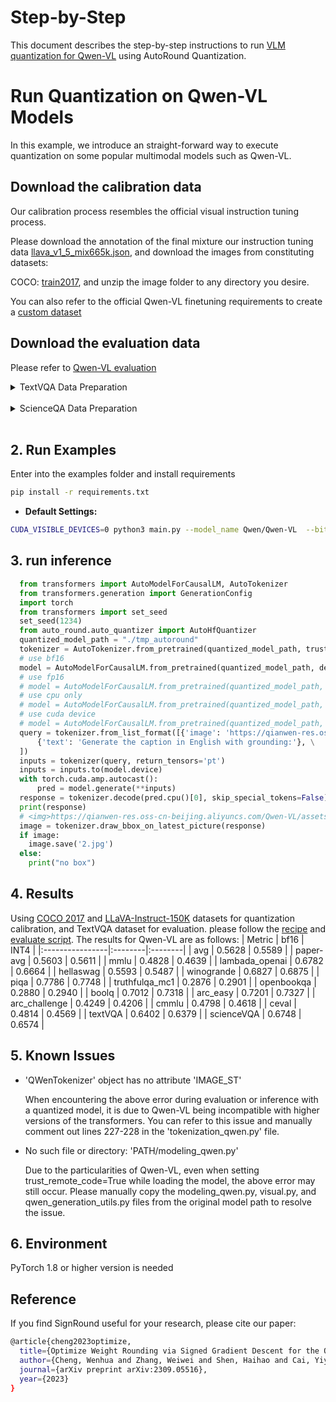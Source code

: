 Step-by-Step
============
This document describes the step-by-step instructions to run [VLM quantization for Qwen-VL](https://huggingface.co/Qwen/Qwen-VL) using AutoRound Quantization.

# Run Quantization on Qwen-VL Models

In this example, we introduce an straight-forward way to execute quantization on some popular multimodal models such as Qwen-VL. 

## Download the calibration data

Our calibration process resembles the official visual instruction tuning process.

Please download the annotation of the final mixture our instruction tuning data [llava_v1_5_mix665k.json](https://huggingface.co/datasets/liuhaotian/LLaVA-Instruct-150K/blob/main/llava_v1_5_mix665k.json), and download the images from constituting datasets:

COCO: [train2017](http://images.cocodataset.org/zips/train2017.zip), and unzip the image folder to any directory you desire.

You can also refer to the official Qwen-VL finetuning requirements to create a [custom dataset](https://github.com/QwenLM/Qwen-VL/blob/master/README.md#data-preparation)

## Download the evaluation data

Please refer to [Qwen-VL evaluation](https://github.com/cognitedata/Qwen-VL-finetune/blob/master/eval_mm/EVALUATION.md)
<details>
<summary>TextVQA Data Preparation</summary>

```bash
mkdir -p data/textvqa && cd data/textvqa

# download images
wget https://dl.fbaipublicfiles.com/textvqa/images/train_val_images.zip && unzip train_val_images.zip

# download annotations and questions
wget https://dl.fbaipublicfiles.com/textvqa/data/TextVQA_0.5.1_train.json
wget https://dl.fbaipublicfiles.com/textvqa/data/TextVQA_0.5.1_val.json

# download converted files
wget https://ofasys-wlcb.oss-cn-wulanchabu.aliyuncs.com/Qwen-VL/evaluation/textvqa/textvqa_train_annotations.json
wget https://ofasys-wlcb.oss-cn-wulanchabu.aliyuncs.com/Qwen-VL/evaluation/textvqa/textvqa_train_questions.json
wget https://ofasys-wlcb.oss-cn-wulanchabu.aliyuncs.com/Qwen-VL/evaluation/textvqa/textvqa_train.jsonl
wget https://ofasys-wlcb.oss-cn-wulanchabu.aliyuncs.com/Qwen-VL/evaluation/textvqa/textvqa_val_annotations.json
wget https://ofasys-wlcb.oss-cn-wulanchabu.aliyuncs.com/Qwen-VL/evaluation/textvqa/textvqa_val_questions.json
wget https://ofasys-wlcb.oss-cn-wulanchabu.aliyuncs.com/Qwen-VL/evaluation/textvqa/textvqa_val.jsonl

cd ../..

```
</details>

<br />

<details>
<summary>ScienceQA Data Preparation</summary>

```bash
mkdir -p data/scienceqa/images && cd data/scienceqa/images

# download images
wget https://scienceqa.s3.us-west-1.amazonaws.com/images/test.zip && unzip test.zip

cd ..

# download original questions
wget https://github.com/lupantech/ScienceQA/blob/main/data/scienceqa/problems.json

# download converted files
wget https://ofasys-wlcb.oss-cn-wulanchabu.aliyuncs.com/Qwen-VL/evaluation/scienceqa/scienceqa_test_img.jsonl

cd ../..

```
</details>
<br />

## 2. Run Examples
Enter into the examples folder and install requirements
```bash
pip install -r requirements.txt
```

- **Default Settings:**
```bash
CUDA_VISIBLE_DEVICES=0 python3 main.py --model_name Qwen/Qwen-VL  --bits 4 --group_size 128  --quantize
```


## 3. run inference

```python
  from transformers import AutoModelForCausalLM, AutoTokenizer
  from transformers.generation import GenerationConfig
  import torch
  from transformers import set_seed
  set_seed(1234)
  from auto_round.auto_quantizer import AutoHfQuantizer
  quantized_model_path = "./tmp_autoround"
  tokenizer = AutoTokenizer.from_pretrained(quantized_model_path, trust_remote_code=True)
  # use bf16
  model = AutoModelForCausalLM.from_pretrained(quantized_model_path, device_map="auto", trust_remote_code=True, bf16=True).eval()
  # use fp16
  # model = AutoModelForCausalLM.from_pretrained(quantized_model_path, device_map="auto", trust_remote_code=True, fp16=True).eval()
  # use cpu only
  # model = AutoModelForCausalLM.from_pretrained(quantized_model_path, device_map="cpu", trust_remote_code=True).eval()
  # use cuda device
  # model = AutoModelForCausalLM.from_pretrained(quantized_model_path, device_map="cuda", trust_remote_code=True).eval()
  query = tokenizer.from_list_format([{'image': 'https://qianwen-res.oss-cn-beijing.aliyuncs.com/Qwen-VL/assets/demo.jpeg'}, \
      {'text': 'Generate the caption in English with grounding:'}, \
  ])
  inputs = tokenizer(query, return_tensors='pt')
  inputs = inputs.to(model.device)
  with torch.cuda.amp.autocast(): 
      pred = model.generate(**inputs)
  response = tokenizer.decode(pred.cpu()[0], skip_special_tokens=False)
  print(response)
  # <img>https://qianwen-res.oss-cn-beijing.aliyuncs.com/Qwen-VL/assets/demo.jpeg</img>Generate the caption in English with grounding:<ref> Woman</ref><box>(451,379),(731,806)</box> and<ref> her dog</ref><box>(219,424),(576,896)</box> playing on the beach<|endoftext|>
  image = tokenizer.draw_bbox_on_latest_picture(response)
  if image:
    image.save('2.jpg')
  else:
    print("no box")

```


## 4. Results
Using [COCO 2017](https://cocodataset.org/) and [LLaVA-Instruct-150K](https://huggingface.co/datasets/liuhaotian/LLaVA-Instruct-150K) datasets for quantization calibration, and TextVQA dataset for evaluation. please follow the [recipe](./run_autoround.sh) and [evaluate script](./run_eval.sh). The results for Qwen-VL are as follows:
| Metric         | bf16   | INT4   |
|:----------------|:--------|:--------|
| avg            | 0.5628 | 0.5589 |
| paper-avg      | 0.5603 | 0.5611 |
| mmlu           | 0.4828 | 0.4639 |
| lambada_openai | 0.6782 | 0.6664 |
| hellaswag      | 0.5593 | 0.5487 |
| winogrande     | 0.6827 | 0.6875 |
| piqa           | 0.7786 | 0.7748 |
| truthfulqa_mc1 | 0.2876 | 0.2901 |
| openbookqa     | 0.2880 | 0.2940 |
| boolq          | 0.7012 | 0.7318 |
| arc_easy       | 0.7201 | 0.7327 |
| arc_challenge  | 0.4249 | 0.4206 |
| cmmlu          | 0.4798 | 0.4618 |
| ceval          | 0.4814 | 0.4569 |
| textVQA        | 0.6402 | 0.6379 |
| scienceVQA     | 0.6748 | 0.6574 |


## 5. Known Issues
* 'QWenTokenizer' object has no attribute 'IMAGE_ST'

    When encountering the above error during evaluation or inference with a quantized model, it is due to Qwen-VL being incompatible with higher versions of the transformers. You can refer to this issue and manually comment out lines 227-228 in the 'tokenization_qwen.py' file.


* No such file or directory: 'PATH/modeling_qwen.py'

    Due to the particularities of Qwen-VL, even when setting trust_remote_code=True while loading the model, the above error may still occur. Please manually copy the modeling_qwen.py, visual.py, and qwen_generation_utils.py files from the original model path to resolve the issue.


## 6. Environment

PyTorch 1.8 or higher version is needed


## Reference
If you find SignRound useful for your research, please cite our paper:
```bash
@article{cheng2023optimize,
  title={Optimize Weight Rounding via Signed Gradient Descent for the Quantization of LLMs},
  author={Cheng, Wenhua and Zhang, Weiwei and Shen, Haihao and Cai, Yiyang and He, Xin and Lv, Kaokao},
  journal={arXiv preprint arXiv:2309.05516},
  year={2023}
}
```










